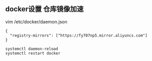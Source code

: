 ## docker设置 仓库镜像加速

vim /etc/docker/daemon.json

```
{
  "registry-mirrors": ["https://fy707np5.mirror.aliyuncs.com"]
}
```

```
systemctl daemon-reload
systemctl restart docker
```